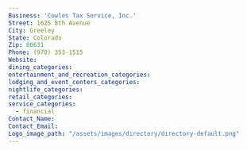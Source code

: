 ```yaml
---
Business: 'Cowles Tax Service, Inc.'
Street: 1625 8th Avenue
City: Greeley
State: Colorado
Zip: 80631
Phone: (970) 353-1515
Website:
dining_categories:
entertainment_and_recreation_categories:
lodging_and_event_centers_categories:
nightlife_categories:
retail_categories:
service_categories:
  - financial
Contact_Name:
Contact_Email:
Logo_image_path: "/assets/images/directory/directory-default.png"
---
```



